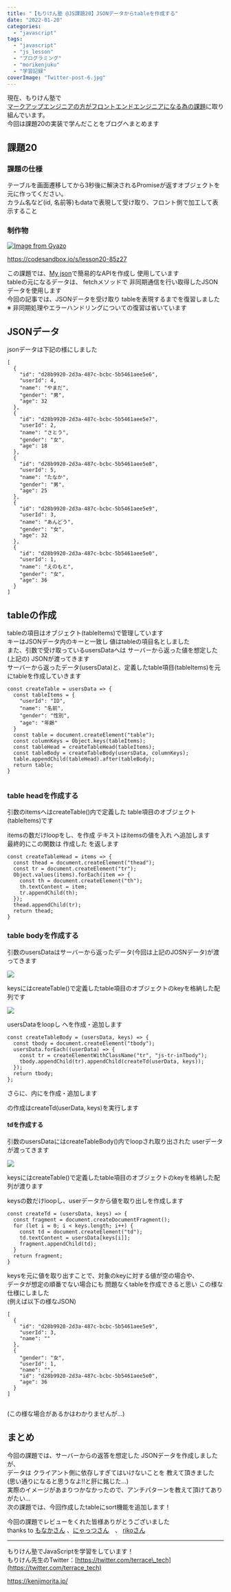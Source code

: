 ```yaml
---
title: "【もりけん塾 @JS課題20】JSONデータからtableを作成する"
date: "2022-01-20"
categories: 
  - "javascript"
tags: 
  - "javascript"
  - "js_lesson"
  - "プログラミング"
  - "morikenjuku"
  - "学習記録"
coverImage: "Twitter-post-6.jpg"
---
```


現在、もりけん塾で  
[マークアップエンジニアの方がフロントエンドエンジニアになる為の課題](https://github.com/sae-github/handsonFrontend/blob/master/work/markup/1.md)に取り組んでいます。  
今回は課題20の実装で学んだことをブログへまとめます

## 課題20

### 課題の仕様

テーブルを画面遷移してから3秒後に解決されるPromiseが返すオブジェクトを元に作ってください。  
カラム名など(id, 名前等)もdataで表現して受け取り、フロント側で加工して表示すること

### 制作物

[![Image from Gyazo](/images/b1fd7e1505405a9e0a900f7c3b9829db.gif)](https://gyazo.com/b1fd7e1505405a9e0a900f7c3b9829db)

https://codesandbox.io/s/lesson20-85z27

この課題では、[My json](https://myjson.dit.upm.es/)で簡易的なAPIを作成し 使用しています  
tableの元になるデータは、 fetchメソッドで 非同期通信を行い取得したJSONデータを使用します  
今回の記事では、JSONデータを受け取り tableを表現するまでを復習しました  
※ 非同期処理やエラーハンドリングについての復習は省いています

## JSONデータ

jsonデータは下記の様にしました

```
[
  {
    "id": "d28b9920-2d3a-487c-bcbc-5b5461aee5e6",
    "userId": 4,
    "name": "やまだ",
    "gender": "男",
    "age": 32
  },
  {
    "id": "d28b9920-2d3a-487c-bcbc-5b5461aee5e7",
    "userId": 2,
    "name": "さとう",
    "gender": "女",
    "age": 18
  },
  {
    "id": "d28b9920-2d3a-487c-bcbc-5b5461aee5e8",
    "userId": 5,
    "name": "たなか",
    "gender": "男",
    "age": 25
  },
  {
    "id": "d28b9920-2d3a-487c-bcbc-5b5461aee5e9",
    "userId": 3,
    "name": "あんどう",
    "gender": "女",
    "age": 32
  },
  {
    "id": "d28b9920-2d3a-487c-bcbc-5b5461aee5e0",
    "userId": 1,
    "name": "えのもと",
    "gender": "女",
    "age": 36
  }
]
```

## tableの作成

tableの項目はオブジェクト(tableItems)で管理しています  
キーはJSONデータ内のキーと一致し 値はtableの項目名としました  
また、引数で受け取っているusersDataへは サーバーから返った値を想定した(上記の) JSONが渡ってきます  
サーバーから返ったデータ(usersData)と、定義したtable項目(tableItems)を元にtableを作成していきます

```
const createTable = usersData => {
  const tableItems = {
    "userId": "ID",
    "name": "名前",
    "gender": "性別",
    "age": "年齢"
  }
  const table = document.createElement("table");
  const columnKeys = Object.keys(tableItems);
  const tableHead = createTableHead(tableItems);
  const tableBody = createTableBody(usersData, columnKeys);
  table.appendChild(tableHead).after(tableBody);
  return table;
}
﻿
```

### table headを作成する

引数のitemsへはcreateTable()内で定義した table項目のオブジェクト(tableItems)です  
  
itemsの数だけloopをし、<th>を作成 テキストはitemsの値を入れ <thead>へ追加します  
最終的にこの関数は 作成した <thead>を返します

```
const createTableHead = items => {
  const thead = document.createElement("thead");
  const tr = document.createElement("tr");
  Object.values(items).forEach(item => {
    const th = document.createElement("th");
    th.textContent = item;
    tr.appendChild(th);
  });
  thead.appendChild(tr);
  return thead;
}
```

### table bodyを作成する

引数のusersDataはサーバーから返ったデータ(今回は上記のJOSNデータ)が渡ってきます

![](/images/スクリーンショット-2022-01-21-15.00.01.png)

keysにはcreateTable()で定義したtable項目のオブジェクトのkeyを格納した配列です

![](/images/スクリーンショット-2022-01-21-15.01.13-1.png)

usersDataをloopし <tbody>へ<tr>を作成・追加します

```
const createTableBody = (usersData, keys) => {
  const tbody = document.createElement("tbody");
  usersData.forEach((userData) => {
    const tr = createElementWithClassName("tr", "js-tr-inTbody");
    tbody.appendChild(tr).appendChild(createTd(userData, keys)); 
  });
  return tbody;
};
```

さらに、<tr>内に<td>を作成・追加します  
<td>の作成はcreateTd(userData, keys)を実行します

#### tdを作成する

引数のusersDataにはcreateTableBody()内でloopされ取り出された userデータが渡ってきます

![](/images/スクリーンショット-2022-01-21-17.01.06.png)

keysにはcreateTable()で定義したtable項目のオブジェクトのkeyを格納した配列が渡ります  
  
keysの数だけloopし、userデータから値を取り出し<td>を作成します

```
const createTd = (usersData, keys) => {
  const fragment = document.createDocumentFragment();
  for (let i = 0; i < keys.length; i++) {
    const td = document.createElement("td");
    td.textContent = usersData[keys[i]];
    fragment.appendChild(td);
  }
  return fragment;
}
```

keysを元に値を取り出すことで、対象のkeyに対する値が空の場合や、  
データが想定の順番でない場合にも 問題なくtableを作成できると思い この様な仕様にしました  
(例えば以下の様なJSON)

```
[
  {
    "id": "d28b9920-2d3a-487c-bcbc-5b5461aee5e9",
    "userId": 3,
    "name": ""
  },
  {
    "gender": "女",
    "userId": 1,
    "name": "",
    "id": "d28b9920-2d3a-487c-bcbc-5b5461aee5e0",
    "age": 36
  }
]
﻿
```

(この様な場合があるかはわかりませんが...)

## まとめ

今回の課題では、サーバーからの返答を想定した JSONデータを作成しましたが、  
データは クライアント側に依存しすぎてはいけないことを 教えて頂きました  
(思い通りになると思うなよ!!と肝に銘じた...)  
実際のイメージがあまりつかなかったので、アンチパターンを教えて頂けてありがたい...  
次の課題では、今回作成したtableにsort機能を追加します！

今回の課題でレビューをくれた皆様ありがとうございました  
thanks to [もなかさん](https://twitter.com/ruby443n) 、[にゃっつさん](https://twitter.com/nyattsu72)　、 [rikoさん](https://twitter.com/rikolog001)

* * *

もりけん塾でJavaScriptを学習をしています！  
もりけん先生のTwitter：[https://twitter.com/terrace\_tech](https://twitter.com/terrace_tech)

https://kenjimorita.jp/
